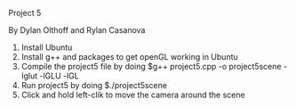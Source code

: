 Project 5


By Dylan Olthoff and Rylan Casanova


1. Install Ubuntu
2. Install g++ and packages to get openGL working in Ubuntu
3. Compile the project5 file by doing $g++ project5.cpp -o project5scene -lglut -lGLU -lGL
4. Run project5 by doing $./project5scene
5. Click and hold left-clik to move the camera around the scene